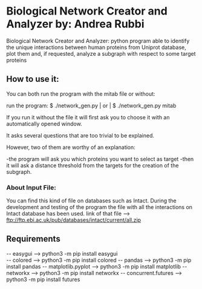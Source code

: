 # Biological Network Creator and Analyzer by: Andrea Rubbi


Biological Network Creator and Analyzer: python program able to identify the unique interactions between human proteins from Uniprot database, plot them and, if requested, analyze a subgraph with respect to some target proteins 

## How to use it:

You can both run the program with the mitab file or without:

run the program: $ ./network_gen.py  | or | $ ./network_gen.py mitab

If you run it without the file it will first ask you to choose it with an
automatically opened window.

It asks several questions that are too trivial to be explained.

However, two of them are worthy of an explanation:

  -the program will ask you which proteins you want to select as target
  -then it will ask a distance threshold from the targets for the creation of the subgraph.

### About Input File:

You can find this kind of file on databases such as Intact.
During the development and testing of the program the file with all the interactions
on Intact database has been used.
link of that file --> ftp://ftp.ebi.ac.uk/pub/databases/intact/current/all.zip

## Requirements

 -- easygui --> python3 -m pip install easygui  
 -- colored --> python3 -m pip install colored
 -- pandas --> python3 -m pip install pandas
 -- matplotlib.pyplot --> python3 -m pip install matplotlib
 -- networkx --> python3 -m pip install networkx
 -- concurrent.futures --> python3 -m pip install futures






